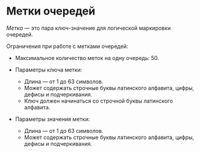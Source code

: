 # Метки очередей

_Метка_ — это пара ключ-значение для логической маркировки очередей.

Ограничения при работе с метками очередей:

* Максимальное количество меток на одну очередь: 50.
* Параметры ключа метки:

  * Длина — от 1 до 63 символов.
  * Может содержать строчные буквы латинского алфавита, цифры, дефисы и подчеркивания.
  * Ключ должен начинаться со строчной буквы латинского алфавита.

* Параметры значения метки:

  * Длина — от 1 до 63 символов.
  * Может содержать строчные буквы латинского алфавита, цифры, дефисы и подчеркивания.
